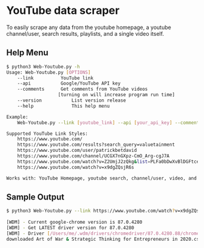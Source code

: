 # YouTube data scraper

To easily scrape any data from the youtube homepage, a youtube channel/user, search results, playlists, and a single video itself.

## Help Menu

```bash
$ python3 Web-Youtube.py -h
Usage: Web-Youtube.py [OPTIONS]
	--link		 	YouTube link
	--api	 		Google/YouTube API key
	--comments		Get comments from YouTube videos
				   [turning on will increase program run time]
	--version       	List version release
	--help          	This help menu

Example:
	Web-Youtube.py --link [youtube_link] --api [your_api_key] --comments

Supported YouTube Link Styles:
	https://www.youtube.com/
	https://www.youtube.com/results?search_query=valuetainment
	https://www.youtube.com/user/patrickbetdavid
	https://www.youtube.com/channel/UCGX7nGXpz-CmO_Arg-cgJ7A
	https://www.youtube.com/watch?v=Z2UmjJ2zQkg&list=PLFa0bDwXvBlDGFtce9u__1sBj6fgi21BE
	https://www.youtube.com/watch?v=x9dgZQsjR6s

Works with: YouTube Homepage, youtube search, channel/user, video, and playlists
```

## Sample Output

```bash
$ python3 Web-Youtube.py --link https://www.youtube.com/watch?v=x9dgZQsjR6s --api 6d5f807e23db210bc254a28be2d6759a0f5f5d99 --comments
 
[WDM] - Current google-chrome version is 87.0.4280
[WDM] - Get LATEST driver version for 87.0.4280
[WDM] - Driver [/Users/me/.wdm/drivers/chromedriver/87.0.4280.88/chromedriver] found in cache
downloaded Art of War & Strategic Thinking for Entrepreneurs in 2020.csv
```

